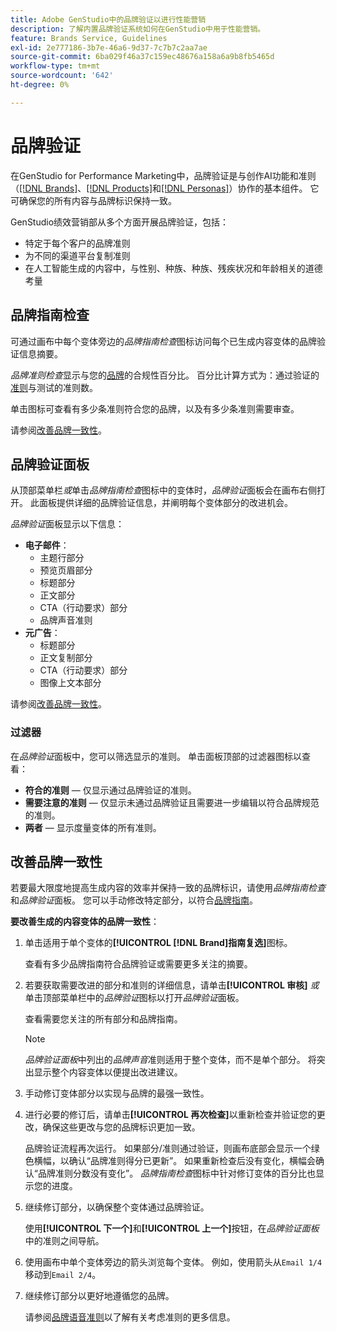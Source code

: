 ```yaml
---
title: Adobe GenStudio中的品牌验证以进行性能营销
description: 了解内置品牌验证系统如何在GenStudio中用于性能营销。
feature: Brands Service, Guidelines
exl-id: 2e777186-3b7e-46a6-9d37-7c7b7c2aa7ae
source-git-commit: 6ba029f46a37c159ec48676a158a6a9b8fb5465d
workflow-type: tm+mt
source-wordcount: '642'
ht-degree: 0%

---
```


# 品牌验证

在GenStudio for Performance Marketing中，品牌验证是与创作AI功能和准则（[[!DNL Brands]](/help/user-guide/guidelines/brands.md)、[[!DNL Products]](/help/user-guide/guidelines/products.md)和[[!DNL Personas]](/help/user-guide/guidelines/personas.md)）协作的基本组件。 它可确保您的所有内容与品牌标识保持一致。

GenStudio绩效营销部从多个方面开展品牌验证，包括：

* 特定于每个客户的品牌准则
* 为不同的渠道平台复制准则
* 在人工智能生成的内容中，与性别、种族、种族、残疾状况和年龄相关的道德考量

## 品牌指南检查

可通过画布中每个变体旁边的&#x200B;_品牌指南检查_&#x200B;图标访问每个已生成内容变体的品牌验证信息摘要。

_品牌准则检查_&#x200B;显示与您的[品牌](brands.md)的合规性百分比。 百分比计算方式为：通过验证的[准则](overview.md)与测试的准则数。

单击图标可查看有多少条准则符合您的品牌，以及有多少条准则需要审查。

请参阅[改善品牌一致性](#improve-brand-alignment)。

## 品牌验证面板

从顶部菜单栏&#x200B;_或_&#x200B;单击&#x200B;_品牌指南检查_&#x200B;图标中的变体时，_品牌验证_&#x200B;面板会在画布右侧打开。 此面板提供详细的品牌验证信息，并阐明每个变体部分的改进机会。

_品牌验证_&#x200B;面板显示以下信息：

* **电子邮件**：
   * 主题行部分
   * 预览页眉部分
   * 标题部分
   * 正文部分
   * CTA（行动要求）部分
   * 品牌声音准则
* **元广告**：
   * 标题部分
   * 正文复制部分
   * CTA（行动要求）部分
   * 图像上文本部分

请参阅[改善品牌一致性](#improve-brand-alignment)。

### 过滤器

在&#x200B;_品牌验证_&#x200B;面板中，您可以筛选显示的准则。 单击面板顶部的过滤器图标以查看：

* **符合的准则** — 仅显示通过品牌验证的准则。
* **需要注意的准则** — 仅显示未通过品牌验证且需要进一步编辑以符合品牌规范的准则。
* **两者** — 显示度量变体的所有准则。

## 改善品牌一致性

若要最大限度地提高生成内容的效率并保持一致的品牌标识，请使用&#x200B;_品牌指南检查_&#x200B;和&#x200B;_品牌验证_&#x200B;面板。 您可以手动修改特定部分，以符合[品牌指南](brands.md)。

**要改善生成的内容变体的品牌一致性**：

1. 单击适用于单个变体的&#x200B;**[!UICONTROL [!DNL Brand]指南复选]**&#x200B;图标。

   查看有多少品牌指南符合品牌验证或需要更多关注的摘要。

1. 若要获取需要改进的部分和准则的详细信息，请单击&#x200B;**[!UICONTROL 审核]** _或_&#x200B;单击顶部菜单栏中的&#x200B;_品牌验证_&#x200B;图标以打开&#x200B;_品牌验证_&#x200B;面板。

   查看需要您关注的所有部分和品牌指南。<!-- The section highlighted in the panel corresponds to the section highlighted in the generated variant in the Canvas. -->

   >[!NOTE]
   >
   > _品牌验证面板_&#x200B;中列出的&#x200B;_品牌声音_&#x200B;准则适用于整个变体，而不是单个部分。 将突出显示整个内容变体以便提出改进建议。

1. 手动修订变体部分以实现与品牌的最强一致性。

1. 进行必要的修订后，请单击&#x200B;**[!UICONTROL 再次检查]**&#x200B;以重新检查并验证您的更改，确保这些更改与您的品牌标识更加一致。

   品牌验证流程再次运行。 如果部分/准则通过验证，则画布底部会显示一个绿色横幅，以确认“品牌准则得分已更新”。 如果重新检查后没有变化，横幅会确认“品牌准则分数没有变化”。 _品牌指南检查_&#x200B;图标中针对修订变体的百分比也显示您的进度。

1. 继续修订部分，以确保整个变体通过品牌验证。

   使用&#x200B;**[!UICONTROL 下一个]**&#x200B;和&#x200B;**[!UICONTROL 上一个]**&#x200B;按钮，在&#x200B;_品牌验证面板_&#x200B;中的准则之间导航。

1. 使用画布中单个变体旁边的箭头浏览每个变体。 例如，使用箭头从`Email 1/4`移动到`Email 2/4`。
1. 继续修订部分以更好地遵循您的品牌。

   请参阅[品牌语音准则](/help/user-guide/guidelines/brands.md#brand-voice-guidelines)以了解有关考虑准则的更多信息。
